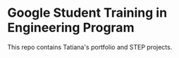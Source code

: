 # Google Student Training in Engineering Program

This repo contains Tatiana's portfolio and STEP projects.
